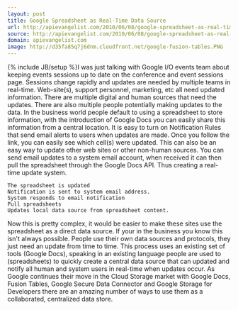 ```yaml
---
layout: post
title: Google Spreadsheet as Real-Time Data Source
url: http://apievangelist.com/2010/06/08/google-spreadsheet-as-real-time-data-source/
source: http://apievangelist.com/2010/06/08/google-spreadsheet-as-real-time-data-source/
domain: apievangelist.com
image: http://d35fa85q7j6dnm.cloudfront.net/google-fusion-tables.PNG
---
```

{% include JB/setup %}I was just talking with Google I/O events team about keeping events sessions up to date on the conference and event sessions page. Sessions change rapidly and updates are needed by multiple teams in real-time.
Web-site(s), support personnel, marketing, etc all need updated information. There are multiple digital and human sources that need the updates.
There are also multiple people potentially making updates to the data. In the business world people default to using a spreadsheet to store information, with the introduction of Google Docs you can easily share this information from a central location.
It is easy to turn on Notification Rules that send email alerts to users when updates are made. Once you follow the link, you can easily see which cell(s) were updated.
This can also be an easy way to update other web sites or other non-human sources. You can send email updates to a system email account, when received it can then pull the spreadsheet through the Google Docs API.
Thus creating a real-time update system.

	The spreadsheet is updated
	Notification is sent to system email address.
	System responds to email notification
	Pull spreadsheets
	Updates local data source from spreadsheet content.

Now this is pretty complex, it would be easier to make these sites use the spreadsheet as a direct data source. If your in the business you know this isn't always possible. People use their own data sources and protocols, they just need an update from time to time.
This process uses an existing set of tools (Google Docs), speaking in an existing language people are used to (spreadsheets) to quickly create a central data source that can updated and notify all human and system users in real-time when updates occur.
As Google continues their move in the Cloud Storage market with Google Docs, Fusion Tables, Google Secure Data Connector and Google Storage for Developers there are an amazing number of ways to use them as a collaborated, centralized data store.